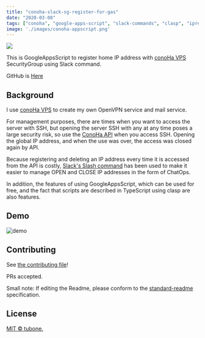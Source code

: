 ```yaml
---
title: "conoha-slack-sg-register-for-gas"
date: "2020-03-08"
tags: ["conoha", "google-apps-script", "slack-commands", "clasp", "ipregistry-client", "chatops", "typescript"]
image: './images/conoha-appscript.png'
---
```


![](https://github.com/tubone24/conoha-slack-sg-register-for-gas/blob/master/docs/images/logo.png)

This is GoogleAppsScript to register home IP address with [conoHa VPS](https://www.conoha.jp/vps/?btn_id=top_vps) SecurityGroup using Slack command.

GitHub is [Here](https://github.com/tubone24/conoha-slack-sg-register-for-gas)

## Background

I use [conoHa VPS](https://www.conoha.jp/vps/?btn_id=top_vps) to create my own OpenVPN service and mail service.

For management purposes, there are times when you want to access the server with SSH, but opening the server SSH with any at any time poses a large security risk, so use the [ConoHa API](https://www.conoha.jp/docs/) when you access SSH. Opening the global IP address, and when the use was over, the access was closed again by API.

Because registering and deleting an IP address every time it is accessed from the API is costly, [Slack's Slash command](https://api.slack.com/interactivity/slash-commands) has been used to make it easier to manage OPEN and CLOSE IP addresses in the form of ChatOps.

In addition, the features of using GoogleAppsScript, which can be used for free, and the fact that scripts are described in TypeScript using clasp are also features.

## Demo

![demo](https://github.com/tubone24/conoha-slack-sg-register-for-gas/blob/master/docs/images/demo.gif)

## Contributing

See [the contributing file](CONTRIBUTING.md)!

PRs accepted.

Small note: If editing the Readme, please conform to the [standard-readme](https://github.com/RichardLitt/standard-readme) specification.

## License

[MIT © tubone.](LICENSE)